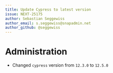 ```yaml
---
title: Update Cypress to latest version
issue: NEXT-25175
author: Sebastian Seggewiss
author_email: s.seggewiss@snapadmin.net
author_github: @seggewiss
---
```

# Administration
* Changed `cypress` version from `12.3.0` to `12.5.0`
